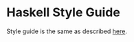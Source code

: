 <!--
SPDX-FileCopyrightText: 2021 Tezos Commons
SPDX-License-Identifier: LicenseRef-MIT-TC
-->

# Haskell Style Guide

Style guide is the same as described [here][tezos-style].

[tezos-style]:  https://gitlab.com/morley-framework/morley/-/blob/master/docs/code-style.md
